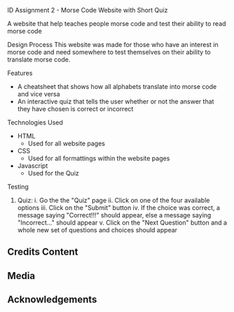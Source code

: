 ID Assignment 2 - Morse Code Website with Short Quiz

A website that help teaches people morse code and test their ability to read morse code

Design Process
This website was made for those who have an interest in morse code and need somewhere to test themselves on their ability to translate morse code.

Features
- A cheatsheet that shows how all alphabets translate into morse code and vice versa
- An interactive quiz that tells the user whether or not the answer that they have chosen is correct or incorrect

Technologies Used
- HTML
    - Used for all website pages
- CSS
    - Used for all formattings within the website pages
- Javascript
    - Used for the Quiz

Testing
1. Quiz:
    i. Go the the "Quiz" page
    ii. Click on one of the four available options
    iii. Click on the "Submit" button
    iv. If the choice was correct, a message saying "Correct!!!" should appear, else a message saying "Incorrect..." should appear
    v. Click on the "Next Question" button and a whole new set of questions and choices should appear

Credits
Content
- 
Media
- 
Acknowledgements
- 